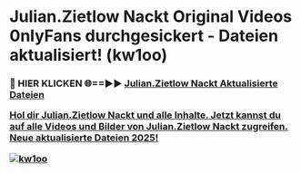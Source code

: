 # Julian.Zietlow Nackt Original Videos 0nlyFans durchgesickert - Dateien aktualisiert! (kw1oo)

<h3>🔴 HIER KLICKEN 🌐==►► <a href="https://tinyurl.com/h6vf6nb8" rel="nofollow">Julian.Zietlow Nackt Aktualisierte Dateien

Hol dir Julian.Zietlow Nackt und alle Inhalte. Jetzt kannst du auf alle Videos und Bilder von Julian.Zietlow Nackt zugreifen. Neue aktualisierte Dateien 2025!

[![kw1oo](https://i.imgur.com/sD4kR3V.gif)](https://tinyurl.com/h6vf6nb8)
